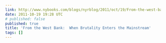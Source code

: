 ```yaml
---
link: http://www.nybooks.com/blogs/nyrblog/2011/oct/19/From-the-west-bank-part-two/
date: 2011-10-19 19:28 UTC
# published: false
published: true
title: 'From the West Bank:  When Brutality Enters the Mainstream'
tags: []
---
```



